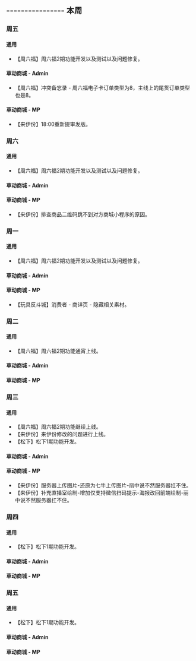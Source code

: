 ## ---------------- 本周

### 周五
#### 通用
* 【周六福】周六福2期功能开发以及测试以及问题修复。
#### 草动商城 - Admin
* 【周六福】冲突备忘录 - 周六福电子卡订单类型为8，主线上的尾货订单类型也是8。
#### 草动商城 - MP
* 【来伊份】18:00重新提审发版。

### 周六
#### 通用
* 【周六福】周六福2期功能开发以及测试以及问题修复。
#### 草动商城 - Admin
#### 草动商城 - MP
* 【来伊份】排查商品二维码跳不到对方商城小程序的原因。

### 周一
#### 通用
* 【周六福】周六福2期功能开发以及测试以及问题修复。
#### 草动商城 - Admin
#### 草动商城 - MP
* 【玩具反斗城】消费者 - 商详页 - 隐藏相关素材。

### 周二
#### 通用
* 【周六福】周六福2期功能通宵上线。
#### 草动商城 - Admin
#### 草动商城 - MP

### 周三
#### 通用
* 【周六福】周六福2期功能继续上线。
* 【来伊份】来伊份修改的问题进行上线。
* 【松下】松下1期功能开发。
#### 草动商城 - Admin
#### 草动商城 - MP
* 【来伊份】服务器上传图片-还原为七牛上传图片-丽中说不然服务器扛不住。
* 【来伊份】补充直播室绘制-增加仅支持微信扫码提示-海报改回前端绘制-丽中说不然服务器扛不住。

### 周四
#### 通用
* 【松下】松下1期功能开发。
#### 草动商城 - Admin
#### 草动商城 - MP

### 周五
#### 通用
* 【松下】松下1期功能开发。
#### 草动商城 - Admin
#### 草动商城 - MP
